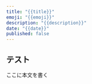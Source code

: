 ```yaml
---
title: "{{title}}"
emoji: "{{emoji}}"
description: "{{description}}"
date: "{{date}}"
published: false
---
```


## テスト

ここに本文を書く
